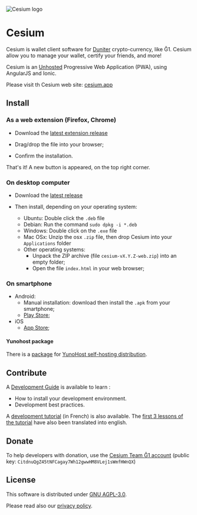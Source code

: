 ![Cesium logo](https://github.com/duniter/cesium/raw/master/www/img/logo_144px.png)

# Cesium

Cesium is wallet client software for [Duniter](https://duniter.org) crypto-currency, like Ğ1.
Cesium allow you to manage your wallet, certify your friends, and more!

Cesium is an [Unhosted](https://unhosted.org) Progressive Web Application (PWA), using AngularJS and Ionic.

Please visit th Cesium web site: [cesium.app](https://cesium.app)

## Install

### As a web extension (Firefox, Chrome)

 - Download the [latest extension release](https://github.com/duniter/cesium/releases/latest)
 
 - Drag/drop the file into your browser;
 
 - Confirm the installation.
 
 That's it! A new button is appeared, on the top right corner.
 
### On desktop computer

 - Download the [latest release](https://github.com/duniter/cesium/releases/latest)
 
 - Then install, depending on your operating system:  
    * Ubuntu: Double click the `.deb` file
    * Debian: Run the command `sudo dpkg -i *.deb`
    * Windows: Double click on the `.exe` file
    * Mac OSx: Unzip the osx `.zip` file, then drop Cesium into your `Applications` folder 
    * Other operating systems:  
       * Unpack the ZIP archive (file `cesium-vX.Y.Z-web.zip`) into an empty folder;
       * Open the file `index.html` in your web browser;

### On smartphone

 - Android: 
    * Manual installation: download then install the `.apk` from your smartphone;
    * [Play Store](https://play.google.com/store/apps/details?id=fr.duniter.cesium);
 - iOS
    * [App Store](https://apps.apple.com/us/app/cesium-%C4%9F1/id1471028018);


 
#### Yunohost package
    
There is a [package](https://github.com/duniter/cesium_ynh) for [YunoHost self-hosting distribution](https://yunohost.org).

## Contribute

A [Development Guide](doc/development_guide.md) is available to learn :
 - How to install your development environment.
 - Development best practices.
 
A [development tutorial](doc/fr/development_tutorial-01.md) (in French) is also available.
The [first 3 lessons of the tutorial](doc/en/development_tutorial-01.md) have also been translated into english.

## Donate

To help developers with donation, use the [Cesium Team Ğ1 account](https://demo.cesium.app#/app/wot/CitdnuQgZ45tNFCagay7Wh12gwwHM8VLej1sWmfHWnQX/) (public key: `CitdnuQgZ45tNFCagay7Wh12gwwHM8VLej1sWmfHWnQX`) 

## License

This software is distributed under [GNU AGPL-3.0](https://raw.github.com/duniter/cesium/master/LICENSE).

Please read also our [privacy policy](./doc/privacy_policy.md).
